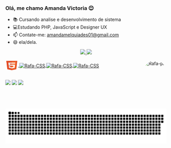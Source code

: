 ### Olá, me chamo Amanda Victoria 😊

- 📚 Cursando analise e desenvolvimento de sistema
- 💻Estudando PHP, JavaScript e Designer UX
- 📫 Contate-me: amandamelquiades01@gmail.com
- 😄 ela/dela.
<div align="center">
  <a href="https://github.com/avmsantos">
  <img height="180em" src="https://github-readme-stats.vercel.app/api?username=avmsantos&show_icons=true&theme=radical&include_all_commits=true&count_private=true"/>
  <img height="180em" src="https://github-readme-stats.vercel.app/api/top-langs/?username=avmsantos&layout=compact&langs_count=7&theme=radical"/>
</div>
<div style="display: inline_block"><br>
  <img align="center" alt="Rafa-HTML" height="30" width="40" src="https://raw.githubusercontent.com/devicons/devicon/master/icons/html5/html5-original.svg">
  <img align="center" alt="Rafa-CSS" height="30" width="40" src="https://cdn.jsdelivr.net/gh/devicons/devicon/icons/php/php-original.svg">
  <img align="center" alt="Rafa-CSS" height="30" width="40" src="https://cdn.jsdelivr.net/gh/devicons/devicon/icons/javascript/javascript-original.svg">
  <img align="center" alt="Rafa-CSS" height="30" width="40" src="https://cdn.jsdelivr.net/gh/devicons/devicon/icons/git/git-original.svg">
  <img align="right"  alt="Rafa-pic" height="150" style="border-radius:50px;" src="https://share-cdn.picrew.me/shareImg/org/202109/338224_ozdtpxAk.png">
</div>
  
  ##
 
<div> 
  <a href="https://instagram.com/avmsantos" target="_blank"><img padding="10px"src="https://img.shields.io/badge/-Instagram-%23E4405F?style=for-the-badge&logo=instagram&logoColor=white" target="_blank"></a> 
  <a href = "mailto:amandamelquiades01@gmail.com"><img src="https://img.shields.io/badge/Gmail-D14836?style=for-the-badge&logo=gmail&logoColor=white" target="_blank"></a>
  <a href="https://www.linkedin.com/in/amanda-victoria-m-santos-554363161" target="_blank"><img src="https://img.shields.io/badge/-LinkedIn-%230077B5?style=for-the-badge&logo=linkedin&logoColor=white" target="_blank"></a>
 
  ![Snake animation](https://github.com/avmsantos/avmsantos/blob/output/github-contribution-grid-snake.svg)
 
</div>
